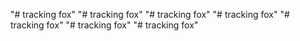 "# tracking fox" 
"# tracking fox" 
"# tracking fox"
"# tracking fox"
"# tracking fox"
"# tracking fox"
"# tracking fox" 
